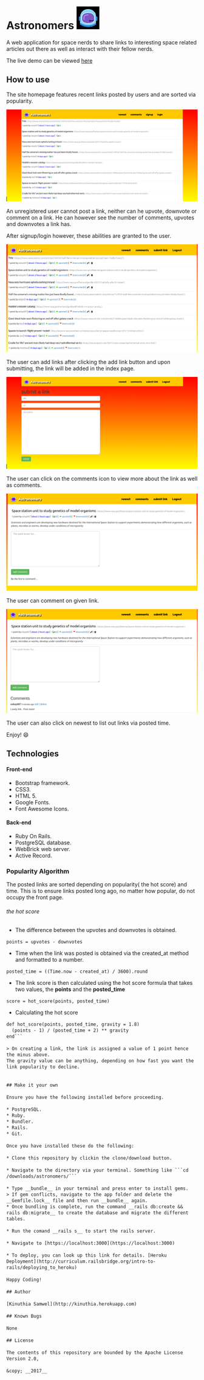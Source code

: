 # Astronomers ![logo](public/img/image.jpg)

A web application for space nerds to share links to interesting space related articles out there as well as interact with their fellow nerds.

The live demo can be viewed [here](http://astronomers.herokuapp.com)

## How to use

The site homepage features recent links posted by users and are sorted via popularity.

![landing](public/img/homepage.png)

An unregistered user cannot post a link, neither can he upvote, downvote or comment on a link. He can however see the number of comments, upvotes and downvotes a link has.

After signup/login however, these abilities are granted to the user.

![after_signin](public/img/after_login.png)

The user can add links after clicking the add link button and upon submitting, the link will be added in the index page.

![submit](public/img/submit.png)

The user can click on the comments icon to view more about the link as well as comments.

![comment](public/img/comment.png)

The user can comment on given link.

![after_comment](public/img/after_comment.png)

The user can also click on newest to list out links via posted time.

Enjoy! :smile:

## Technologies

#### Front-end

* Bootstrap framework.
* CSS3.
* HTML 5.
* Google Fonts.
* Font Awesome Icons.

#### Back-end
* Ruby On Rails.
* PostgreSQL database.
* WebBrick web server.
* Active Record.

### Popularity Algorithm
The posted links are sorted depending on popularity( the hot score) and time.
This is to ensure links posted long ago, no matter how popular, do not occupy the front page.

###### the hot score

* The difference between the upvotes and downvotes is obtained.
```
points = upvotes - downvotes
```
* Time when the link was posted is obtained via the created_at method and formatted to a number.
```
posted_time = ((Time.now - created_at) / 3600).round
```
* The link score is then calculated using the hot score formula that takes two values, the __points__ and the __posted_time__
```
score = hot_score(points, posted_time)
```
* Calculating the hot score
```
def hot_score(points, posted_time, gravity = 1.8)
  (points - 1) / (posted_time + 2) ** gravity
end```

> On creating a link, the link is assigned a value of 1 point hence the minus above.
The gravity value can be anything, depending on how fast you want the link popularity to decline.


## Make it your own

Ensure you have the following installed before proceeding.

* PostgreSQL.
* Ruby.
* Bundler.
* Rails.
* Git.

Once you have installed these do the following:

* Clone this repository by clickin the clone/download button.

* Navigate to the directory via your terminal. Something like ```cd /downloads/astronomers/```

* Type __bundle__ in your terminal and press enter to install gems.
> If gem conflicts, navigate to the app folder and delete the __Gemfile.lock__ file and then run __bundle__ again.
* Once bundling is complete, run the command __rails db:create && rails db:migrate__ to create the database and migrate the different tables.

* Run the comand __rails s__ to start the rails server.

* Navigate to [https://localhost:3000](https://localhost:3000)

* To deploy, you can look up this link for details. [Heroku Deployment](http://curriculum.railsbridge.org/intro-to-rails/deploying_to_heroku)

Happy Coding!

## Author

[Kinuthia Samwel](http://kinuthia.herokuapp.com)

## Known Bugs

None

## License

The contents of this repository are bounded by the Apache License Version 2.0,

&copy; __2017__
